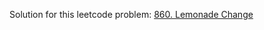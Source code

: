 Solution for this leetcode problem: [860. Lemonade Change](https://leetcode.com/problems/lemonade-change)
